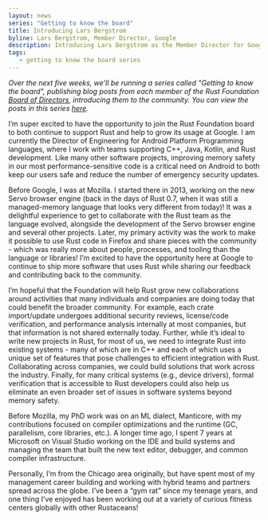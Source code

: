 ```yaml
---
layout: news
series: "Getting to know the board"
title: Introducing Lars Bergstrom
byline: Lars Bergstrom, Member Director, Google
description: Introducing Lars Bergstrom as the Member Director for Google. Part of the "Getting to know the board" series.
tags:
   - getting to know the board series
---
```


_Over the next five weeks, we'll be running a series called "Getting to know the board", publishing blog posts from each member of the Rust Foundation [Board of Directors](/board), introducing them to the community. You can view the posts in this series [here](/tags/getting%20to%20know%20the%20board%20series/)._

I’m super excited to have the opportunity to join the Rust Foundation board to both continue to support Rust and help to grow its usage at Google. I am currently the Director of Engineering for Android Platform Programming languages, where I work with teams supporting C++, Java, Kotlin, and Rust development. Like many other software projects, improving memory safety in our most performance-sensitive code is a critical need on Android to both keep our users safe and reduce the number of emergency security updates.

Before Google, I was at Mozilla. I started there in 2013, working on the new Servo browser engine (back in the days of Rust 0.7, when it was still a managed-memory language that looks very different from today)! It was a delightful experience to get to collaborate with the Rust team as the language evolved, alongside the development of the Servo browser engine and several other projects. Later, my primary activity was the work to make it possible to use Rust code in Firefox and share pieces with the community - which was really more about people, processes, and tooling than the language or libraries! I’m excited to have the opportunity here at Google to continue to ship more software that uses Rust while sharing our feedback and contributing back to the community.

I’m hopeful that the Foundation will help Rust grow new collaborations around activities that many individuals and companies are doing today that could benefit the broader community. For example, each crate import/update undergoes additional security reviews, license/code verification, and performance analysis internally at most companies, but that information is not shared externally today. Further, while it’s ideal to write new projects in Rust, for most of us, we need to integrate Rust into existing systems - many of which are in C++ and each of which uses a unique set of features that pose challenges to efficient integration with Rust. Collaborating across companies, we could build solutions that work across the industry. Finally, for many critical systems (e.g., device drivers), formal verification that is accessible to Rust developers could also help us eliminate an even broader set of issues in software systems beyond memory safety.

Before Mozilla, my PhD work was on an ML dialect, Manticore, with my contributions focused on compiler optimizations and the runtime (GC, parallelism, core libraries, etc.). A longer time ago, I spent 7 years at Microsoft on Visual Studio working on the IDE and build systems and managing the team that built the new text editor, debugger, and common compiler infrastructure.

Personally, I’m from the Chicago area originally, but have spent most of my management career building and working with hybrid teams and partners spread across the globe. I’ve been a “gym rat” since my teenage years, and one thing I’ve enjoyed has been working out at a variety of curious fitness centers globally with other Rustaceans!

